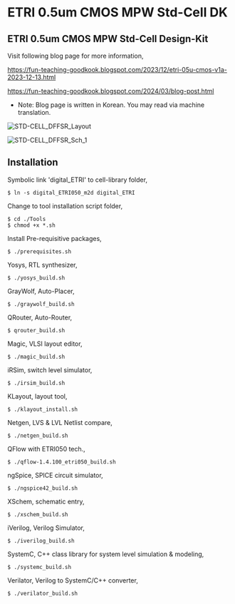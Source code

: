 # ETRI 0.5um CMOS MPW Std-Cell DK
ETRI 0.5um CMOS MPW Std-Cell Design-Kit
----------------------------------------

Visit following blog page for more information,

https://fun-teaching-goodkook.blogspot.com/2023/12/etri-05u-cmos-v1a-2023-12-13.html

https://fun-teaching-goodkook.blogspot.com/2024/03/blog-post.html

* Note: Blog page is written in Korean. You may read via machine translation.

![STD-CELL_DFFSR_Layout](https://github.com/GoodKook/ETRI-0.5um-CMOS-MPW-Std-Cell-DK/assets/162967523/c59015a0-d943-4486-bb6c-dc7de91065b1)

![STD-CELL_DFFSR_Sch_1](https://github.com/GoodKook/ETRI-0.5um-CMOS-MPW-Std-Cell-DK/assets/162967523/a6d93666-142b-40f1-a1db-4e1213d0392a)

Installation
------------

Symbolic link 'digital_ETRI' to cell-library folder,

    $ ln -s digital_ETRI050_m2d digital_ETRI

Change to tool installation script folder,

    $ cd ./Tools
    $ chmod +x *.sh

Install Pre-requisitive packages,

    $ ./prerequisites.sh

Yosys, RTL synthesizer,

    $ ./yosys_build.sh
    
GrayWolf, Auto-Placer,

    $ ./graywolf_build.sh
    
QRouter, Auto-Router,

    $ qrouter_build.sh

Magic, VLSI layout editor,

    $ ./magic_build.sh

iRSim, switch level simulator,

    $ ./irsim_build.sh

KLayout, layout tool,

    $ ./klayout_install.sh
    
Netgen, LVS & LVL Netlist compare,

    $ ./netgen_build.sh

QFlow with ETRI050 tech.,

    $ ./qflow-1.4.100_etri050_build.sh

ngSpice, SPICE circuit simulator,

    $ ./ngspice42_build.sh

XSchem, schematic entry,

    $ ./xschem_build.sh

iVerilog, Verilog Simulator,

    $ ./iverilog_build.sh

SystemC, C++ class library for system level simulation & modeling,

    $ ./systemc_build.sh
    
Verilator, Verilog to SystemC/C++ converter,

    $ ./verilator_build.sh
